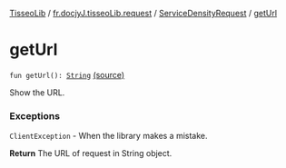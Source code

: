 [TisseoLib](../../index.md) / [fr.docjyJ.tisseoLib.request](../index.md) / [ServiceDensityRequest](index.md) / [getUrl](./get-url.md)

# getUrl

`fun getUrl(): `[`String`](https://kotlinlang.org/api/latest/jvm/stdlib/kotlin/-string/index.html) [(source)](https://github.com/docjyj/tisseoLib/tree/master/src/main/kotlin/fr/docjyJ/tisseoLib/request/ServiceDensityRequest.kt#L74)

Show the URL.

### Exceptions

`ClientException` - When the library makes a mistake.

**Return**
The URL of request in String object.

